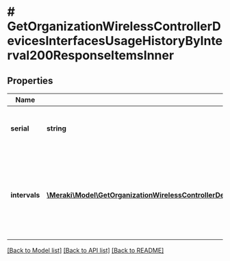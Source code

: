 # # GetOrganizationWirelessControllerDevicesInterfacesUsageHistoryByInterval200ResponseItemsInner

## Properties

Name | Type | Description | Notes
------------ | ------------- | ------------- | -------------
**serial** | **string** | The cloud ID of the wireless LAN controller | [optional]
**intervals** | [**\Meraki\Model\GetOrganizationWirelessControllerDevicesInterfacesUsageHistoryByInterval200ResponseItemsInnerIntervalsInner[]**](GetOrganizationWirelessControllerDevicesInterfacesUsageHistoryByInterval200ResponseItemsInnerIntervalsInner.md) | Time interval snapshots of interfaces usage data of the wireless LAN controller | [optional]

[[Back to Model list]](../../README.md#models) [[Back to API list]](../../README.md#endpoints) [[Back to README]](../../README.md)
